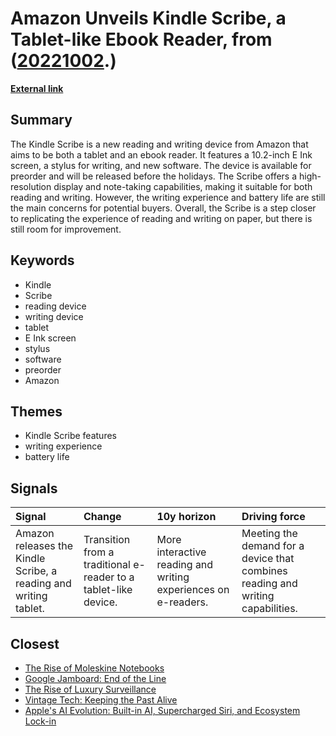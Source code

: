 # __Amazon Unveils Kindle Scribe, a Tablet-like Ebook Reader__, from ([20221002](https://kghosh.substack.com/p/20221002).)

__[External link](https://www.theverge.com/2022/9/28/23375663/amazon-kindle-scribe-e-ink-tablet-stylus-event-price)__



## Summary

The Kindle Scribe is a new reading and writing device from Amazon that aims to be both a tablet and an ebook reader. It features a 10.2-inch E Ink screen, a stylus for writing, and new software. The device is available for preorder and will be released before the holidays. The Scribe offers a high-resolution display and note-taking capabilities, making it suitable for both reading and writing. However, the writing experience and battery life are still the main concerns for potential buyers. Overall, the Scribe is a step closer to replicating the experience of reading and writing on paper, but there is still room for improvement.

## Keywords

* Kindle
* Scribe
* reading device
* writing device
* tablet
* E Ink screen
* stylus
* software
* preorder
* Amazon

## Themes

* Kindle Scribe features
* writing experience
* battery life

## Signals

| Signal                                                           | Change                                                          | 10y horizon                                                    | Driving force                                                                   |
|:-----------------------------------------------------------------|:----------------------------------------------------------------|:---------------------------------------------------------------|:--------------------------------------------------------------------------------|
| Amazon releases the Kindle Scribe, a reading and writing tablet. | Transition from a traditional e-reader to a tablet-like device. | More interactive reading and writing experiences on e-readers. | Meeting the demand for a device that combines reading and writing capabilities. |

## Closest

* [The Rise of Moleskine Notebooks](22ebb9236fec0add7f0ee8a595fe7c17)
* [Google Jamboard: End of the Line](1f6ffedb8c1bbd834ffc6a40038cbf7c)
* [The Rise of Luxury Surveillance](382ab5700ea4e7c189a438c6e024ef18)
* [Vintage Tech: Keeping the Past Alive](2a98922fc3676ea6365782ce075cf589)
* [Apple's AI Evolution: Built-in AI, Supercharged Siri, and Ecosystem Lock-in](36fb34db6e6d559e27ceb9ff09d6f65b)